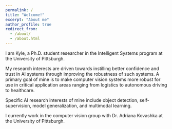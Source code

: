 ```yaml
---
permalink: /
title: "Welcome!"
excerpt: "About me"
author_profile: true
redirect_from: 
  - /about/
  - /about.html
---
```


I am Kyle, a Ph.D. student researcher in the Intelligent Systems program at the University of Pittsburgh. 

My research interests are driven towards instilling better confidence and trust in AI systems through improving the robustness of such systems. A primary goal of mine is to make computer vision systems more robust for use in critical application areas ranging from logistics to autonomous driving to healthcare. 

Specific AI research interests of mine include object detection, self-supervision, model generalization, and multimodal learning.

I currently work in the computer vision group with Dr. Adriana Kovashka at the University of Pittsburgh. 
